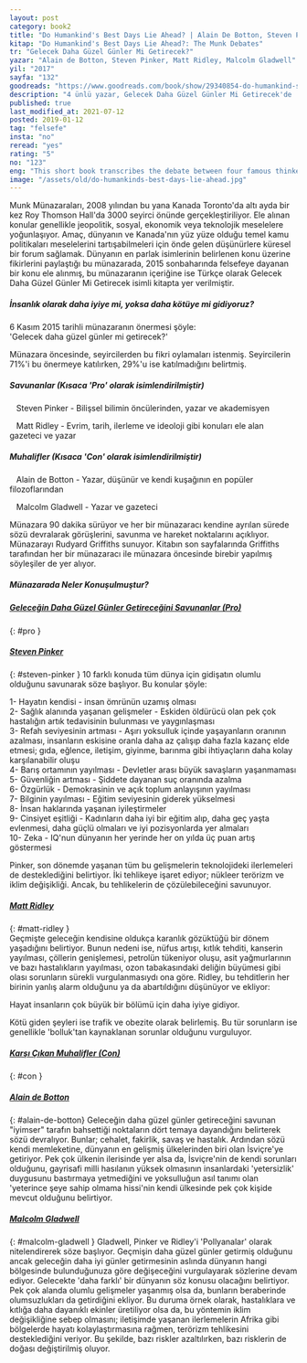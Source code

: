 ```yaml
---
layout: post  
category: book2  
title: "Do Humankind's Best Days Lie Ahead? | Alain De Botton, Steven Pinker, Matt Ridley, Malcolm Gladwell (Kitap)"  
kitap: "Do Humankind's Best Days Lie Ahead?: The Munk Debates"  
tr: "Gelecek Daha Güzel Günler Mi Getirecek?"  
yazar: "Alain de Botton, Steven Pinker, Matt Ridley, Malcolm Gladwell"  
yil: "2017"  
sayfa: "132"  
goodreads: "https://www.goodreads.com/book/show/29340854-do-humankind-s-best-days-lie-ahead"
description: "4 ünlü yazar, Gelecek Daha Güzel Günler Mi Getirecek'de 'insanlık olarak daha iyiye mi, yoksa daha kötüye mi gidiyoruz?' sorusuna cevap arıyorlar."
published: true
last_modified_at: 2021-07-12
posted: 2019-01-12
tag: "felsefe"
insta: "no"
reread: "yes"
rating: "5"
no: "123"
eng: "This short book transcribes the debate between four famous thinkers of our age. Steven Pinker and Matt Ridley are arguing for proposition while Alain de Botton and Malcolm Gladwell are on the opposite side. Pinker sums his point of view in 10 points with a holistic perspective and indicates global warming as the biggest threat. Following that, Ridley discusses that life is getting better for the majority in the world. On the other hand, Alain de Botton gives a few local examples only while Gladwell has the most realistic perspective. He says that wherever you are in this world is directly related to if your best days lie ahead or not."
image: "/assets/old/do-humankinds-best-days-lie-ahead.jpg"
---
```


Munk Münazaraları, 2008 yılından bu yana Kanada Toronto'da altı ayda bir kez Roy Thomson Hall'da 3000 seyirci önünde gerçekleştiriliyor. Ele alınan konular genellikle jeopolitik, sosyal, ekonomik veya teknolojik meselelere yoğunlaşıyor. Amaç, dünyanın ve Kanada'nın yüz yüze olduğu temel kamu politikaları meselelerini tartışabilmeleri için önde gelen düşünürlere küresel bir forum sağlamak. Dünyanın en parlak isimlerinin belirlenen konu üzerine fikirlerini paylaştığı bu münazarada, 2015 sonbaharında felsefeye dayanan bir konu ele alınmış, bu münazaranın içeriğine ise Türkçe olarak Gelecek Daha Güzel Günler Mi Getirecek isimli kitapta yer verilmiştir.  
  
##### İnsanlık olarak daha iyiye mi, yoksa daha kötüye mi gidiyoruz?  
  
6 Kasım 2015 tarihli münazaranın önermesi şöyle:  
'Gelecek daha güzel günler mi getirecek?'  
  
Münazara öncesinde, seyircilerden bu fikri oylamaları istenmiş. Seyircilerin 71%'i bu önermeye katılırken, 29%'u ise katılmadığını belirtmiş.  
  
##### Savunanlar (Kısaca 'Pro' olarak isimlendirilmiştir)

   Steven Pinker - Bilişsel bilimin öncülerinden, yazar ve akademisyen  
  
   Matt Ridley - Evrim, tarih, ilerleme ve ideoloji gibi konuları ele alan gazeteci ve yazar  
  
##### Muhalifler (Kısaca 'Con' olarak isimlendirilmiştir)

   Alain de Botton - Yazar, düşünür ve kendi kuşağının en popüler filozoflarından  
  
   Malcolm Gladwell - Yazar ve gazeteci  
  
Münazara 90 dakika sürüyor ve her bir münazaracı kendine ayrılan sürede sözü devralarak görüşlerini, savunma ve hareket noktalarını açıklıyor. Münazarayı Rudyard Griffiths sunuyor. Kitabın son sayfalarında Griffiths tarafından her bir münazaracı ile münazara öncesinde birebir yapılmış söyleşiler de yer alıyor.  
  
##### Münazarada Neler Konuşulmuştur?  
  
##### [Geleceğin Daha Güzel Günler Getireceğini Savunanlar (Pro)](#pro)  
{: #pro }
##### [Steven Pinker](#steven-pinker)  
{: #steven-pinker }
10 farklı konuda tüm dünya için gidişatın olumlu olduğunu savunarak söze başlıyor. Bu konular şöyle:  
  
1- Hayatın kendisi - insan ömrünün uzamış olması  
2- Sağlık alanında yaşanan gelişmeler - Eskiden öldürücü olan pek çok hastalığın artık tedavisinin bulunması ve yaygınlaşması  
3- Refah seviyesinin artması - Aşırı yoksulluk içinde yaşayanların oranının azalması, insanların eskisine oranla daha az çalışıp daha fazla kazanç elde etmesi; gıda, eğlence, iletişim, giyinme, barınma gibi ihtiyaçların daha kolay karşılanabilir oluşu  
4- Barış ortamının yayılması - Devletler arası büyük savaşların yaşanmaması  
5- Güvenliğin artması - Şiddete dayanan suç oranında azalma  
6- Özgürlük - Demokrasinin ve açık toplum anlayışının yayılması  
7- Bilginin yayılması - Eğitim seviyesinin giderek yükselmesi  
8- İnsan haklarında yaşanan iyileştirmeler  
9- Cinsiyet eşitliği - Kadınların daha iyi bir eğitim alıp, daha geç yaşta evlenmesi, daha güçlü olmaları ve iyi pozisyonlarda yer almaları  
10- Zeka - IQ'nun dünyanın her yerinde her on yılda üç puan artış göstermesi  
  
Pinker, son dönemde yaşanan tüm bu gelişmelerin teknolojideki ilerlemeleri de desteklediğini belirtiyor. İki tehlikeye işaret ediyor; nükleer terörizm ve iklim değişikliği. Ancak, bu tehlikelerin de çözülebileceğini savunuyor.  
  
##### [Matt Ridley](#matt-ridley)  
{: #matt-ridley }  
Geçmişte geleceğin kendisine oldukça karanlık gözüktüğü bir dönem yaşadığını belirtiyor. Bunun nedeni ise, nüfus artışı, kıtlık tehditi, kanserin yayılması, çöllerin genişlemesi, petrolün tükeniyor oluşu, asit yağmurlarının ve bazı hastalıkların yayılması, ozon tabakasındaki deliğin büyümesi gibi olası sorunların sürekli vurgulanmasıydı ona göre. Ridley, bu tehditlerin her birinin yanlış alarm olduğunu ya da abartıldığını düşünüyor ve ekliyor:  
  
Hayat insanların çok büyük bir bölümü için daha iyiye gidiyor.  
  
Kötü giden şeyleri ise trafik ve obezite olarak belirlemiş. Bu tür sorunların ise genellikle 'bolluk'tan kaynaklanan sorunlar olduğunu vurguluyor.  
  
##### [Karşı Çıkan Muhalifler (Con)](#con)  
{: #con }
##### [Alain de Botton](#alain-de-botton)  
{: #alain-de-botton}
Geleceğin daha güzel günler getireceğini savunan "iyimser" tarafın bahsettiği noktaların dört temaya dayandığını belirterek sözü devralıyor. Bunlar; cehalet, fakirlik, savaş ve hastalık. Ardından sözü kendi memleketine, dünyanın en gelişmiş ülkelerinden biri olan İsviçre'ye getiriyor. Pek çok ülkenin ilerisinde yer alsa da, İsviçre'nin de kendi sorunları olduğunu, gayrisafi milli hasılanın yüksek olmasının insanlardaki 'yetersizlik' duygusunu bastırmaya yetmediğini ve yoksulluğun asıl tanımı olan 'yeterince şeye sahip olmama hissi'nin kendi ülkesinde pek çok kişide mevcut olduğunu belirtiyor.  
  
##### [Malcolm Gladwell](#malcolm-gladwell)  
{: #malcolm-gladwell }
Gladwell, Pinker ve Ridley'i 'Pollyanalar' olarak nitelendirerek söze başlıyor. Geçmişin daha güzel günler getirmiş olduğunu ancak geleceğin daha iyi günler getirmesinin aslında dünyanın hangi bölgesinde bulunduğunuza göre değişeceğini vurgulayarak sözlerine devam ediyor. Gelecekte 'daha farklı' bir dünyanın söz konusu olacağını belirtiyor. Pek çok alanda olumlu gelişmeler yaşanmış olsa da, bunların beraberinde olumsuzlukları da getirdiğini ekliyor. Bu duruma örnek olarak, hastalıklara ve kıtlığa daha dayanıklı ekinler üretiliyor olsa da, bu yöntemin iklim değişikliğine sebep olmasını; iletişimde yaşanan ilerlemelerin Afrika gibi bölgelerde hayatı kolaylaştırmasına rağmen, terörizm tehlikesini desteklediğini veriyor. Bu şekilde, bazı riskler azaltılırken, bazı risklerin de doğası değiştirilmiş oluyor.  
  
